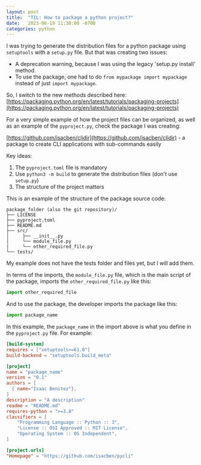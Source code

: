 ```yaml
---
layout: post
title:  "TIL: How to package a python project?"
date:   2023-06-19 11:30:00 -0700
categories: python
---
```

I was trying to generate the distribution files for a python package using `setuptools` with a `setup.py` file. But that was creating two issues:

* A deprecation warning, because I was using the legacy 'setup.py install' method.
* To use the package, one had to do `from mypackage import mypackage` instead of just `import mypackage`.

So, I switch to the new methods described here: [https://packaging.python.org/en/latest/tutorials/packaging-projects](https://packaging.python.org/en/latest/tutorials/packaging-projects)

For a very simple example of how the project files can be organized, as well as an example of the `pyproject.py`, check the package I was creating:

[https://github.com/isacben/clidir](https://github.com/isacben/clidir) - a package to create CLI applications with sub-commands easily

Key ideas:

1. The `pyproject.toml` file is mandatory
2. Use `python3 -m build` to generate the distribution files (don't use `setup.py`)
3. The structure of the project matters

This is an example of the structure of the package source code:

```
package_folder (also the git repository)/
├── LICENSE
├── pyproject.toml
├── README.md
├── src/
│     ├── __init__.py
│     └── module_file.py
|     └── other_required_file.py
└── tests/
```

My example does not have the tests folder and files yet, but I will add them.

In terms of the imports, the `module_file.py` file, which is the main script of the package, imports the `other_required_file.py` like this:

```python
import other_required_file
```

And to use the package, the developer imports the package like this:

```python
import package_name
```

In this example, the `package_name` in the import above is what you define in the `pyproject.py` file. For example:

```toml
[build-system]
requires = ["setuptools>=61.0"]
build-backend = "setuptools.build_meta"

[project]
name = "package_name"
version = "0.1"
authors = [
  { name="Isaac Benitez"},
]
description = "A description"
readme = "README.md"
requires-python = ">=3.8"
classifiers = [
    "Programming Language :: Python :: 3",
    "License :: OSI Approved :: MIT License",
    "Operating System :: OS Independent",
]

[project.urls]
"Homepage" = "https://github.com/isacben/pycli"
```